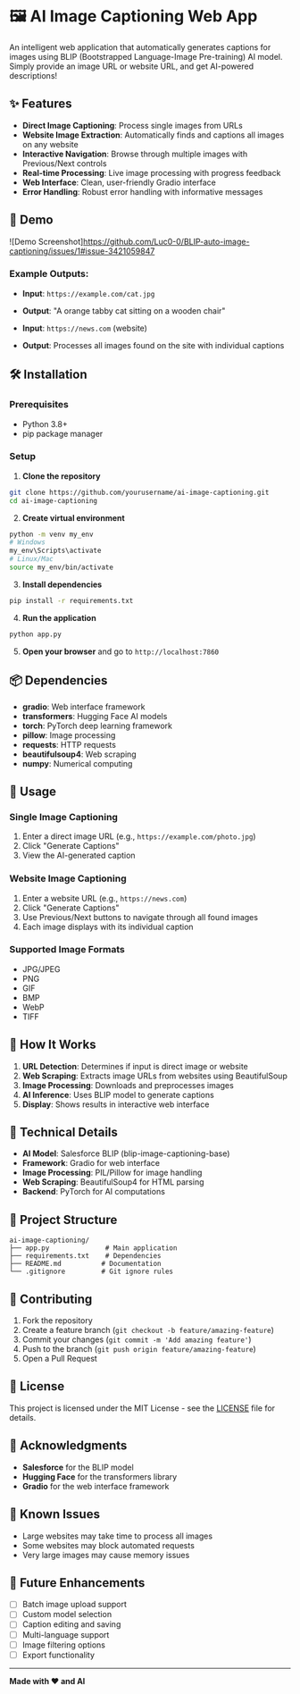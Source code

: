 # 🖼️ AI Image Captioning Web App

An intelligent web application that automatically generates captions for images using BLIP (Bootstrapped Language-Image Pre-training) AI model. Simply provide an image URL or website URL, and get AI-powered descriptions!

## ✨ Features

- **Direct Image Captioning**: Process single images from URLs
- **Website Image Extraction**: Automatically finds and captions all images on any website
- **Interactive Navigation**: Browse through multiple images with Previous/Next controls
- **Real-time Processing**: Live image processing with progress feedback
- **Web Interface**: Clean, user-friendly Gradio interface
- **Error Handling**: Robust error handling with informative messages

## 🚀 Demo

![Demo Screenshot]https://github.com/Luc0-0/BLIP-auto-image-captioning/issues/1#issue-3421059847

### Example Outputs:
- **Input**: `https://example.com/cat.jpg`
- **Output**: "A orange tabby cat sitting on a wooden chair"

- **Input**: `https://news.com` (website)
- **Output**: Processes all images found on the site with individual captions

## 🛠️ Installation

### Prerequisites
- Python 3.8+
- pip package manager

### Setup

1. **Clone the repository**
```bash
git clone https://github.com/yourusername/ai-image-captioning.git
cd ai-image-captioning
```

2. **Create virtual environment**
```bash
python -m venv my_env
# Windows
my_env\Scripts\activate
# Linux/Mac
source my_env/bin/activate
```

3. **Install dependencies**
```bash
pip install -r requirements.txt
```

4. **Run the application**
```bash
python app.py
```

5. **Open your browser** and go to `http://localhost:7860`

## 📦 Dependencies

- **gradio**: Web interface framework
- **transformers**: Hugging Face AI models
- **torch**: PyTorch deep learning framework
- **pillow**: Image processing
- **requests**: HTTP requests
- **beautifulsoup4**: Web scraping
- **numpy**: Numerical computing

## 🎯 Usage

### Single Image Captioning
1. Enter a direct image URL (e.g., `https://example.com/photo.jpg`)
2. Click "Generate Captions"
3. View the AI-generated caption

### Website Image Captioning
1. Enter a website URL (e.g., `https://news.com`)
2. Click "Generate Captions"
3. Use Previous/Next buttons to navigate through all found images
4. Each image displays with its individual caption

### Supported Image Formats
- JPG/JPEG
- PNG
- GIF
- BMP
- WebP
- TIFF

## 🧠 How It Works

1. **URL Detection**: Determines if input is direct image or website
2. **Web Scraping**: Extracts image URLs from websites using BeautifulSoup
3. **Image Processing**: Downloads and preprocesses images
4. **AI Inference**: Uses BLIP model to generate captions
5. **Display**: Shows results in interactive web interface

## 🔧 Technical Details

- **AI Model**: Salesforce BLIP (blip-image-captioning-base)
- **Framework**: Gradio for web interface
- **Image Processing**: PIL/Pillow for image handling
- **Web Scraping**: BeautifulSoup4 for HTML parsing
- **Backend**: PyTorch for AI computations

## 📁 Project Structure

```
ai-image-captioning/
├── app.py              # Main application
├── requirements.txt    # Dependencies
├── README.md          # Documentation
└── .gitignore         # Git ignore rules
```

## 🤝 Contributing

1. Fork the repository
2. Create a feature branch (`git checkout -b feature/amazing-feature`)
3. Commit your changes (`git commit -m 'Add amazing feature'`)
4. Push to the branch (`git push origin feature/amazing-feature`)
5. Open a Pull Request

## 📝 License

This project is licensed under the MIT License - see the [LICENSE](LICENSE) file for details.

## 🙏 Acknowledgments

- **Salesforce** for the BLIP model
- **Hugging Face** for the transformers library
- **Gradio** for the web interface framework

## 🐛 Known Issues

- Large websites may take time to process all images
- Some websites may block automated requests
- Very large images may cause memory issues

## 🔮 Future Enhancements

- [ ] Batch image upload support
- [ ] Custom model selection
- [ ] Caption editing and saving
- [ ] Multi-language support
- [ ] Image filtering options
- [ ] Export functionality

---

**Made with ❤️ and AI**
